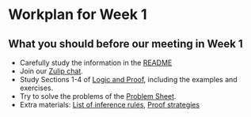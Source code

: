 # Workplan for Week 1


## What you should before our meeting in Week 1

- Carefully study the information in the [README](./README.md)
- Join our [Zulip chat](https://quantumformalism.zulipchat.com/).
- Study Sections 1-4 of [Logic and Proof](https://leanprover.github.io/logic_and_proof/), including the examples and exercises.
- Try to solve the problems of the [Problem Sheet](./propositional-logic/ProblemSheet_PropLogic_with_Solutions.md).
- Extra materials: [List of inference rules](./Handouts/List_of_inference_rules.pdf), [Proof strategies](./Handouts/Proof-strategies.pdf)

